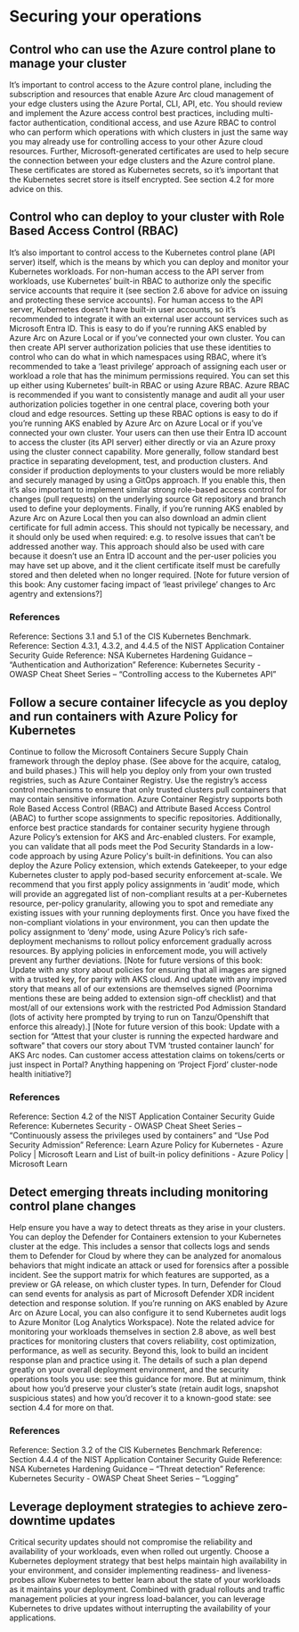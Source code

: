 # Securing your operations
## Control who can use the Azure control plane to manage your cluster
It’s important to control access to the Azure control plane, including the subscription and resources that enable Azure Arc cloud management of your edge clusters using the Azure Portal, CLI, API, etc.  You should review and implement the Azure access control best practices, including multi-factor authentication, conditional access, and use Azure RBAC to control who can perform which operations with which clusters in just the same way you may already use for controlling access to your other Azure cloud resources.
Further, Microsoft-generated certificates are used to help secure the connection between your edge clusters and the Azure control plane. These certificates are stored as Kubernetes secrets, so it’s important that the Kubernetes secret store is itself encrypted.  See section 4.2 for more advice on this.

## Control who can deploy to your cluster with Role Based Access Control (RBAC)
It’s also important to control access to the Kubernetes control plane (API server) itself, which is the means by which you can deploy and monitor your Kubernetes workloads.
For non-human access to the API server from workloads, use Kubernetes’ built-in RBAC to authorize only the specific service accounts that require it (see section 2.6 above for advice on issuing and protecting these service accounts).
For human access to the API server, Kubernetes doesn’t have built-in user accounts, so it’s recommended to integrate it with an external user account services such as Microsoft Entra ID.  This is easy to do if you’re running AKS enabled by Azure Arc on Azure Local or if you’ve connected your own cluster.
You can then create API server authorization policies that use these identities to control who can do what in which namespaces using RBAC, where it’s recommended to take a ‘least privilege’ approach of assigning each user or workload a role that has the minimum permissions required.  You can set this up either using Kubernetes’ built-in RBAC or using Azure RBAC.  Azure RBAC is recommended if you want to consistently manage and audit all your user authorization policies together in one central place, covering both your cloud and edge resources.  Setting up these RBAC options is easy to do if you’re running AKS enabled by Azure Arc on Azure Local or if you’ve connected your own cluster.  Your users can then use their Entra ID account to access the cluster (its API server) either directly or via an Azure proxy using the cluster connect capability.
More generally, follow standard best practice in separating development, test, and production clusters.  And consider if production deployments to your clusters would be more reliably and securely managed by using a GitOps approach.  If you enable this, then it’s also important to implement similar strong role-based access control for changes (pull requests) on the underlying source Git repository and branch used to define your deployments.
Finally, if you’re running AKS enabled by Azure Arc on Azure Local then you can also download an admin client certificate for full admin access.  This should not typically be necessary, and it should only be used when required: e.g. to resolve issues that can’t be addressed another way.  This approach should also be used with care because it doesn’t use an Entra ID account and the per-user policies you may have set up above, and it the client certificate itself must be carefully stored and then deleted when no longer required.
[Note for future version of this book: Any customer facing impact of ‘least privilege’ changes to Arc agentry and extensions?]

### References
Reference: Sections 3.1 and 5.1 of the CIS Kubernetes Benchmark.  
Reference: Section 4.3.1, 4.3.2, and 4.4.5 of the NIST Application Container Security Guide
Reference: NSA Kubernetes Hardening Guidance – “Authentication and Authorization”
Reference: Kubernetes Security - OWASP Cheat Sheet Series – “Controlling access to the Kubernetes API”

## Follow a secure container lifecycle as you deploy and run containers with Azure Policy for Kubernetes
Continue to follow the Microsoft Containers Secure Supply Chain framework through the deploy phase.  (See above for the acquire, catalog, and build phases.)  This will help you deploy only from your own trusted registries, such as Azure Container Registry.  Use the registry’s access control mechanisms to ensure that only trusted clusters pull containers that may contain sensitive information.  Azure Container Registry supports both Role Based Access Control (RBAC) and Attribute Based Access Control (ABAC) to further scope assignments to specific repositories.
Additionally, enforce best practice standards for container security hygiene through Azure Policy’s extension for AKS and Arc-enabled clusters.  For example, you can validate that all pods meet the Pod Security Standards in a low-code approach by using Azure Policy's built-in definitions.  You can also deploy the Azure Policy extension, which extends Gatekeeper, to your edge Kubernetes cluster to apply pod-based security enforcement at-scale.  We recommend that you first apply policy assignments in ‘audit’ mode, which will provide an aggregated list of non-compliant results at a per-Kubernetes resource, per-policy granularity, allowing you to spot and remediate any existing issues with your running deployments first. Once you have fixed the non-compliant violations in your environment, you can then update the policy assignment to ‘deny’ mode, using Azure Policy’s rich safe-deployment mechanisms to rollout policy enforcement gradually across resources. By applying policies in enforcement mode, you will actively prevent any further deviations. 
[Note for future versions of this book: Update with any story about policies for ensuring that all images are signed with a trusted key, for parity with AKS cloud.  And update with any improved story that means all of our extensions are themselves signed (Poornima mentions these are being added to extension sign-off checklist) and that most/all of our extensions work with the restricted Pod Admission Standard (lots of activity here prompted by trying to run on Tanzu/Openshift that enforce this already).]
[Note for future version of this book: Update with a section for “Attest that your cluster is running the expected hardware and software” that covers our story about TVM ‘trusted container launch’ for AKS Arc nodes.  Can customer access attestation claims on tokens/certs or just inspect in Portal?  Anything happening on ‘Project Fjord’ cluster-node health initiative?]

### References
Reference: Section 4.2 of the NIST Application Container Security Guide
Reference: Kubernetes Security - OWASP Cheat Sheet Series – “Continuously assess the privileges used by containers” and “Use Pod Security Admission”
Reference: Learn Azure Policy for Kubernetes - Azure Policy | Microsoft Learn and List of built-in policy definitions - Azure Policy | Microsoft Learn

## Detect emerging threats including monitoring control plane changes
Help ensure you have a way to detect threats as they arise in your clusters.
You can deploy the Defender for Containers extension to your Kubernetes cluster at the edge. This includes a sensor that collects logs and sends them to Defender for Cloud by where they can be analyzed for anomalous behaviors that might indicate an attack or used for forensics after a possible incident.  See the support matrix for which features are supported, as a preview or GA release, on which cluster types.  In turn, Defender for Cloud can send events for analysis as part of Microsoft Defender XDR incident detection and response solution.
If you’re running on AKS enabled by Azure Arc on Azure Local, you can also configure it to send Kubernetes audit logs to Azure Monitor (Log Analytics Workspace).  Note the related advice for monitoring your workloads themselves in section 2.8 above, as well best practices for monitoring clusters that covers reliability, cost optimization, performance, as well as security.
Beyond this, look to build an incident response plan and practice using it.  The details of such a plan depend greatly on your overall deployment environment, and the security operations tools you use: see this guidance for more.  But at minimum, think about how you’d preserve your cluster’s state (retain audit logs, snapshot suspicious states) and how you’d recover it to a known-good state: see section 4.4 for more on that.

### References
Reference: Section 3.2 of the CIS Kubernetes Benchmark
Reference: Section 4.4.4 of the NIST Application Container Security Guide
Reference: NSA Kubernetes Hardening Guidance – “Threat detection”
Reference: Kubernetes Security - OWASP Cheat Sheet Series – “Logging”

## Leverage deployment strategies to achieve zero-downtime updates
Critical security updates should not compromise the reliability and availability of your workloads, even when rolled out urgently. Choose a Kubernetes deployment strategy that best helps maintain high availability in your environment, and consider implementing readiness- and liveness-probes allow Kubernetes to better learn about the state of your workloads as it maintains your deployment.  Combined with gradual rollouts and traffic management policies at your ingress load-balancer, you can leverage Kubernetes to drive updates without interrupting the availability of your applications.
